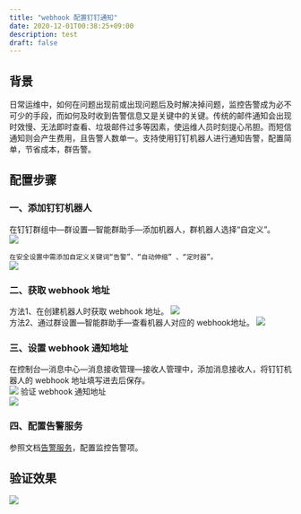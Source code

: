 ```yaml
---
title: "webhook 配置钉钉通知"
date: 2020-12-01T00:38:25+09:00
description: test
draft: false
---
```



## 背景
日常运维中，如何在问题出现前或出现问题后及时解决掉问题，监控告警成为必不可少的手段，而如何及时收到告警信息又是关键中的关键。传统的邮件通知会出现时效慢、无法即时查看、垃圾邮件过多等因素，使运维人员时刻提心吊胆。而短信通知则会产生费用，且告警人数单一。支持使用钉钉机器人进行通知告警，配置简单，节省成本，群告警。

## 配置步骤
### 一、添加钉钉机器人
在钉钉群组中—群设置—智能群助手—添加机器人，群机器人选择“自定义”。  
![](../best-practices.assets/webhook_dtalk1.png)  

`在安全设置中需添加自定义关键词“告警”、“自动伸缩” 、“定时器”。`  
![](../best-practices.assets/webhook_dtalk2.png)

### 二、获取 webhook 地址
方法1、在创建机器人时获取 webhook 地址。
![](../best-practices.assets/webhook_dtalk3.png)  
方法2、通过群设置—智能群助手—查看机器人对应的 webhook地址。
![](../best-practices.assets/webhook_dtalk4.png)

### 三、设置 webhook 通知地址
在控制台—消息中心—消息接收管理—接收人管理中，添加消息接收人，将钉钉机器人的 webhook 地址填写进去后保存。  
![](../best-practices.assets/webhook_dtalk5.png)
验证 webhook 通知地址  
![](../best-practices.assets/webhook_dtalk6.png)

### 四、配置告警服务
参照文档[告警服务](/monitor_service/cloudsat/manual/alarm_service/)，配置监控告警项。

## 验证效果
![](../best-practices.assets/webhook_dtalk7.png)
